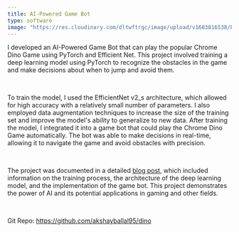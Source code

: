 ```yaml
---
title: AI-Powered Game Bot
type: software
image: "https://res.cloudinary.com/dltwftrgc/image/upload/v1683816538/Projects/pytorch-logo_zqmjmb.png"
---
```

I developed an AI-Powered Game Bot that can play the popular Chrome Dino Game using PyTorch and Efficient Net. This project involved training a deep learning model using PyTorch to recognize the obstacles in the game and make decisions about when to jump and avoid them.  

<br>

To train the model, I used the EfficientNet v2_s architecture, which allowed for high accuracy with a relatively small number of parameters. I also employed data augmentation techniques to increase the size of the training set and improve the model's ability to generalize to new data. After training the model, I integrated it into a game bot that could play the Chrome Dino Game automatically. The bot was able to make decisions in real-time, allowing it to navigate the game and avoid obstacles with precision.

<br>


The project was documented in a detailed [blog post](https://www.akshaymakes.com/blogs/pytorch), which included information on the training process, the architecture of the deep learning model, and the implementation of the game bot. This project demonstrates the power of AI and its potential applications in gaming and other fields.

<br>

Git Repo: https://github.com/akshayballal95/dino